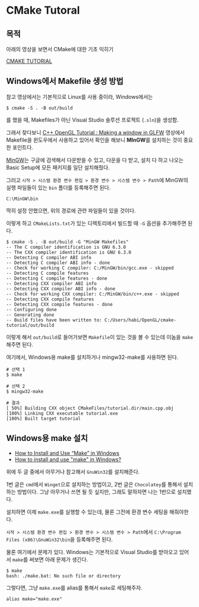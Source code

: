 # CMake Tutoral

## 목적

아래의 영상을 보면서 CMake에 대한 기초 익히기

[CMAKE TUTORIAL](https://youtube.com/playlist?list=PLalVdRk2RC6o5GHu618ARWh0VO0bFlif4)


## Windows에서 Makefile 생성 방법

참고 영상에서는 기본적으로 Linux를 사용 중이라, Windows에서는
```commandline
$ cmake -S . -B out/build
```
를 했을 때, Makefiles가 아닌 Visual Studio 솔루션 프로젝트 (`.sln`)을 생성함.

그래서 찾다보니 [C++ OpenGL Tutorial : Making a window in GLFW](https://youtu.be/LeLO7gdwQCI) 영상에서 Makefile을 윈도우에서
사용하고 있어서 확인을 해보니 **MInGW**를 설치하는 것이 중요한 포인트다.

[MinGW](https://sourceforge.net/projects/mingw/)는 구글에 검색해서 다운받을 수 있고, 다운을 다 받고, 설치 다 하고 나오는 Basic Setup에
모든 패키지를 일단 설치해줬다.

그러고 `시작 > 시스템 환경 변수 편집 > 환경 변수 > 시스템 변수 > Path`에 MinGW의 실행 파일들이 있는 `bin` 폴더를 등록해주면 된다.
```text
C:\MinGW\bin
```
딱히 설정 안했으면, 위의 경로에 관련 파일들이 있을 것이다.

이렇게 하고 `CMakeLists.txt`가 있는 디렉토리에서 빌드할 때 `-G` 옵션을 추가해주면 된다.
```commandline
$ cmake -S . -B out/build -G "MinGW Makefiles"
-- The C compiler identification is GNU 6.3.0
-- The CXX compiler identification is GNU 6.3.0
-- Detecting C compiler ABI info
-- Detecting C compiler ABI info - done
-- Check for working C compiler: C:/MinGW/bin/gcc.exe - skipped
-- Detecting C compile features
-- Detecting C compile features - done
-- Detecting CXX compiler ABI info
-- Detecting CXX compiler ABI info - done
-- Check for working CXX compiler: C:/MinGW/bin/c++.exe - skipped
-- Detecting CXX compile features
-- Detecting CXX compile features - done
-- Configuring done
-- Generating done
-- Build files have been written to: C:/Users/habi/OpenGL/cmake-tutorial/out/build
```
이렇게 해서 `out/build`로 들어가보면 `Makefile`이 있는 것을 볼 수 있는데 이놈을 `make` 해주면 된다.

여기에서, Windows용 make를 설치하거나 mingw32-make를 사용하면 된다.
```commandline
# 선택 1
$ make

# 선택 2
$ mingw32-make

# 결과
[ 50%] Building CXX object CMakeFiles/tutorial.dir/main.cpp.obj
[100%] Linking CXX executable tutorial.exe
[100%] Built target tutorial
```

## Windows용 make 설치

- [How to Install and Use “Make” in Windows](https://www.technewstoday.com/install-and-use-make-in-windows/)
- [How to install and use "make" in Windows?](https://stackoverflow.com/questions/32127524/how-to-install-and-use-make-in-windows)

위에 두 글 중에서 아무거나 참고해서 `GnuWin32`를 설치해준다.

1번 글은 `cmd`에서 `Winget`으로 설치하는 방법이고, 2번 글은 `Chocolatey`를 통해서 설치하는 방법이다. 그냥 아무거나 쓰면 될 듯 싶지만,
그래도 말하자면 나는 1번으로 설치했다.

설치하면 이제 `make.exe`를 실행할 수 있는데, 물론 그전에 환경 변수 세팅을 해줘야한다.

`시작 > 시스템 환경 변수 편집 > 환경 변수 > 시스템 변수 > Path`에서 `C:\Program Files (x86)\GnuWin32\bin`을 등록해주면 된다.

물론 여기에서 문제가 있다. Windows는 기본적으로 Visual Studio를 받아오고 있어서 `make`를 써보면 아래 문제가 생긴다.
```commandline
$ make
bash: ./make.bat: No such file or directory
```

그렇다면, 그냥 `make.exe`를 alias를 통해서 `make`로 세팅해주자.
```text
alias make="make.exe"
```
